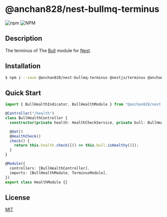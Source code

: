 # @anchan828/nest-bullmq-terminus

![npm](https://img.shields.io/npm/v/@anchan828/nest-bullmq-terminus.svg)
![NPM](https://img.shields.io/npm/l/@anchan828/nest-bullmq-terminus.svg)

## Description

The terminus of The [Bull](https://github.com/OptimalBits/bull) module for [Nest](https://github.com/nestjs/nest).

## Installation

```bash
$ npm i --save @anchan828/nest-bullmq-terminus @nestjs/terminus @anchan828/nest-bullmq bullmq
```

## Quick Start

```ts
import { BullHealthIndicator, BullHealthModule } from "@anchan828/nest-bullmq-terminus";

@Controller("/health")
class BullHealthController {
  constructor(private health: HealthCheckService, private bull: BullHealthIndicator) {}

  @Get()
  @HealthCheck()
  check() {
    return this.health.check([() => this.bull.isHealthy()]);
  }
}

@Module({
  controllers: [BullHealthController],
  imports: [BullHealthModule, TerminusModule],
})
export class HealthModule {}
```


## License

[MIT](LICENSE)
